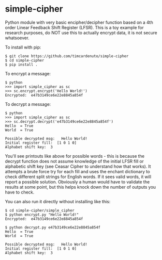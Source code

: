# simple-cipher

Python module with very basic encipher/decipher function based on a 4th order Linear Feedback Shift Register (LFSR). This is a toy example for research purposes, do NOT use this to actually encrypt data, it is not secure whatsoever. 

To install with pip:

    $ git clone https://github.com/timcardenuto/simple-cipher
    $ cd simple-cipher
    $ pip install .

To encrypt a message:

    $ python
    >>> import simple_cipher as sc
    >>> sc.encrypt.encrypt('Hello World!')
    Encrypted:  e47b3149ce6e22e8845a854f

To decrypt a message:

    $ python
    >>> import simple_cipher as sc
    >>> sc.decrypt.decrypt('e47b3149ce6e22e8845a854f')
    Hello  = True
    World  = True

    Possible decrypted msg:   Hello World!
    Initial register fill:  [1 0 1 0]
    Alphabet shift key:  3

You'll see printouts like above for possible words - this is because the decrypt function does not assume knowledge of the initial LFSR fill or alphabetic shift key (see Ceasar Cipher to understand how that works). It attempts a brute force try for each fill and uses the enchant dictionary to check different split strings for English words. If it sees valid words, it will report a possible solution. Obviously a human would have to validate the results at some point, but this helps knock down the number of outputs you have to check.

You can also run it directly without installing like this:

    $ cd simple-cipher/simple_cipher
    $ python encrypt.py "Hello World!"
    Encrypted:  e47b3149ce6e22e8845a854f
    
    $ python decrypt.py e47b3149ce6e22e8845a854f
    Hello  = True
    World  = True

    Possible decrypted msg:   Hello World!
    Initial register fill:  [1 0 1 0]
    Alphabet shift key:  3
